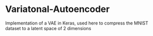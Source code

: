 # Variatonal-Autoencoder
Implementation of a VAE in Keras, used here to compress the MNIST dataset to a latent space of 2 dimensions
